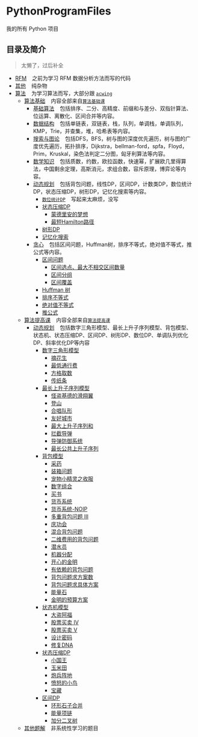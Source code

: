 # PythonProgramFiles

我的所有 Python 项目

## 目录及简介

> 太懒了，过后补全

- [RFM](RFM) &#x2002; 之前为学习 RFM 数据分析方法而写的代码
- [其他](其他)  &#x2002; 纯杂物
- [算法](算法) &#x2002; 为学习算法而写，大部分跟 [`acwing`](https://www.acwing.com/)
    - [算法基础](算法/Basic) &#x2002;
      内容全部来自[`算法基础课`](https://www.acwing.com/activity/content/11/)
        - [基础算法](算法/Basic/BasicAlgorithms) &#x2002; 包括排序、二分、高精度、前缀和与差分、双指针算法、位运算、离散化、区间合并等内容。
        - [数据结构](算法/Basic/DataStructure) &#x2002; 包括单链表，双链表，栈，队列，单调栈，单调队列，KMP，Trie，并查集，堆，哈希表等内容。
        - [搜索与图论](算法/Basic/SearchAndGraphTheory) &#x2002;
          包括DFS，BFS，树与图的深度优先遍历，树与图的广度优先遍历，拓扑排序，Dijkstra，bellman-ford，spfa，Floyd，Prim，Kruskal，染色法判定二分图，匈牙利算法等内容。
        - [数学知识](算法/Basic/MathematicalKnowledge) &#x2002;
          包括质数，约数，欧拉函数，快速幂，扩展欧几里得算法，中国剩余定理，高斯消元，求组合数，容斥原理，博弈论等内容。
        - [动态规划](算法/Basic/DynamicProgramming) &#x2002;
          包括背包问题，线性DP，区间DP，计数类DP，数位统计DP，状态压缩DP，树形DP，记忆化搜索等内容。
            - [`数位统计DP`](https://www.acwing.com/activity/content/problem/content/1009/) &#x2002; 写起来太麻烦，没写
            - [状态压缩DP](算法/Basic/DynamicProgramming/StateCompressedDP)
                - [蒙德里安的梦想](算法/Basic/DynamicProgramming/StateCompressedDP/MondrianDream.py)
                - [最短Hamilton路径](算法/Basic/DynamicProgramming/StateCompressedDP/ShortestHamiltonPath.py)
            - [树形DP](算法/Basic/DynamicProgramming/TreeDP.py)
            - [记忆化搜索](算法/Basic/DynamicProgramming/MemorySearch.py)
        - [贪心](算法/Basic/Greed) &#x2002; 包括区间问题，Huffman树，排序不等式，绝对值不等式，推公式等内容。
            - [区间问题](算法/Basic/Greed/IntervalProblem)
                - [区间选点、最大不相交区间数量](算法/Basic/Greed/IntervalProblem/IntervalSelection.py)
                - [区间分组](算法/Basic/Greed/IntervalProblem/IntervalGrouping.py)
                - [区间覆盖](算法/Basic/Greed/IntervalProblem/IntervalCoverage.py)
            - [Huffman 树](算法/Basic/Greed/HuffmanTree.py)
            - [排序不等式](算法/Basic/Greed/OrderingInequality.py)
            - [绝对值不等式](算法/Basic/Greed/AbsoluteValueInequality.py)
            - [推公式](算法/Basic/Greed/PushFormula.py)
    - [算法提高课](算法/Improve) &#x2002; 内容全部来自[`算法提高课`](https://www.acwing.com/activity/content/16/)
        - [动态规划](算法/Improve/DynamicProgramming) &#x2002;
          包括数字三角形模型、最长上升子序列模型、背包模型、状态机、状态压缩DP、区间DP、树形DP、数位DP、单调队列优化DP、斜率优化DP等内容
            - [数字三角形模型](算法/Improve/DynamicProgramming/DigitalTriangleModel)
                - [摘花生](算法/Improve/DynamicProgramming/DigitalTriangleModel/PickingPeanuts.py)
                - [最低通行费](算法/Improve/DynamicProgramming/DigitalTriangleModel/MinimumToll.py)
                - [方格取数](算法/Improve/DynamicProgramming/DigitalTriangleModel/SquareAccess.py)
                - [传纸条](算法/Improve/DynamicProgramming/DigitalTriangleModel/PassNote.py)
            - [最长上升子序列模型](算法/Improve/DynamicProgramming/LongestAscendingSubsequence)
                - [怪盗基德的滑翔翼](算法/Improve/DynamicProgramming/LongestAscendingSubsequence/HangGliding.py)
                - [登山](算法/Improve/DynamicProgramming/LongestAscendingSubsequence/Mountaineering.py)
                - [合唱队形](算法/Improve/DynamicProgramming/LongestAscendingSubsequence/ChorusFormation.py)
                - [友好城市](算法/Improve/DynamicProgramming/LongestAscendingSubsequence/SisterCity.py)
                - [最大上升子序列和](算法/Improve/DynamicProgramming/LongestAscendingSubsequence/ToSum.py)
                - [拦截导弹](算法/Improve/DynamicProgramming/LongestAscendingSubsequence/InterceptorMissile.py)
                - [导弹防御系统](算法/Improve/DynamicProgramming/LongestAscendingSubsequence/Mountaineering.py)
                - [最长公共上升子序列](算法/Improve/DynamicProgramming/LongestAscendingSubsequence/Common.py)
            - [背包模型](算法/Improve/DynamicProgramming/BackpackModel)
                - [采药](算法/Improve/DynamicProgramming/BackpackModel/CollectHerbs.py)
                - [装箱问题](算法/Improve/DynamicProgramming/BackpackModel/PackingProblem.py)
                - [宠物小精灵之收服](算法/Improve/DynamicProgramming/BackpackModel/PokemonConquer.py)
                - [数字组合](算法/Improve/DynamicProgramming/BackpackModel/NumberCombinations.py)
                - [买书](算法/Improve/DynamicProgramming/BackpackModel/BuyBooks.py)
                - [货币系统](算法/Improve/DynamicProgramming/BackpackModel/MonetarySystem.py)
                - [货币系统-NOIP](算法/Improve/DynamicProgramming/BackpackModel/MonetarySystemNOIP.py)
                - [多重背包问题 III](算法/Improve/DynamicProgramming/BackpackModel/MultipleKnapsackIII.py)
                - [庆功会](算法/Improve/DynamicProgramming/BackpackModel/VictoryMeeting.py)
                - [混合背包问题](算法/Improve/DynamicProgramming/BackpackModel/MixedKnapsack.py)
                - [二维费用的背包问题](算法/Improve/DynamicProgramming/BackpackModel/TwoDimensionalCost.py)
                - [潜水员](算法/Improve/DynamicProgramming/BackpackModel/Diver.py)
                - [机器分配](算法/Improve/DynamicProgramming/BackpackModel/MachineDistribution.py)
                - [开心的金明](算法/Improve/DynamicProgramming/BackpackModel/HappyJinMing.py)
                - [有依赖的背包问题](算法/Improve/DynamicProgramming/BackpackModel/Dependent.py)
                - [背包问题求方案数](算法/Improve/DynamicProgramming/BackpackModel/PlanNumber.py)
                - [背包问题求具体方案](算法/Improve/DynamicProgramming/BackpackModel/SpecificPlan.py)
                - [能量石](算法/Improve/DynamicProgramming/BackpackModel/EnergyStone.py)
                - [金明的预算方案](算法/Improve/DynamicProgramming/BackpackModel/BudgetPlan.py)
          - [状态机模型](算法/Improve/DynamicProgramming/StateMachineModel)
              - [大盗阿福](算法/Improve/DynamicProgramming/StateMachineModel/ThiefAlfred.py)
              - [股票买卖 IV](算法/Improve/DynamicProgramming/StateMachineModel/StockTradingIV.py)
              - [股票买卖 V](算法/Improve/DynamicProgramming/StateMachineModel/StockTradingV.py)
              - [设计密码](算法/Improve/DynamicProgramming/StateMachineModel/DesignPassword.py)
              - [修复DNA](算法/Improve/DynamicProgramming/StateMachineModel/RepairDNA.py)
          - [状态压缩DP](算法/Improve/DynamicProgramming/StateCompressionDP)
              - [小国王](算法/Improve/DynamicProgramming/StateCompressionDP/LittleKing.py)
              - [玉米田](算法/Improve/DynamicProgramming/StateCompressionDP/Cornfield.py)
              - [炮兵阵地](算法/Improve/DynamicProgramming/StateCompressionDP/ArtilleryEmplacement.py)
              - [愤怒的小鸟](算法/Improve/DynamicProgramming/StateCompressionDP/AngryBirds.py)
              - [宝藏](算法/Improve/DynamicProgramming/StateCompressionDP/PreciousDeposits.py)
          - [区间DP](算法/Improve/DynamicProgramming/IntervalDP)
              - [环形石子合并](算法/Improve/DynamicProgramming/IntervalDP/RingPebblesMerge.py)
              - [能量项链](算法/Improve/DynamicProgramming/IntervalDP/EnergyNecklace.py)
              - [加分二叉树](算法/Improve/DynamicProgramming/IntervalDP/BonusBinaryTree.py)
    - [其他题解](算法/Other) &#x2002; 非系统性学习的题目